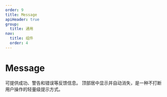 ```yaml
---
order: 9
title: Message
apiHeader: true
group:
  title: 通用
nav:
  title: 组件
  order: 4
---
```


# Message

可提供成功、警告和错误等反馈信息。
顶部居中显示并自动消失，是一种不打断用户操作的轻量级提示方式。

<code src="./example/demo1.tsx"></code>
